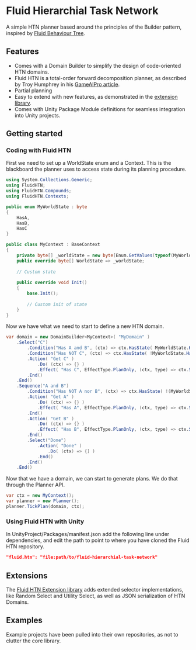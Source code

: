 # Fluid Hierarchial Task Network
A simple HTN planner based around the principles of the Builder pattern, inspired by [Fluid Behaviour Tree](https://github.com/ashblue/fluid-behavior-tree).

## Features
* Comes with a Domain Builder to simplify the design of code-oriented HTN domains.
* Fluid HTN is a total-order forward decomposition planner, as described by Troy Humphrey in his [GameAIPro article](http://www.gameaipro.com/GameAIPro/GameAIPro_Chapter12_Exploring_HTN_Planners_through_Example.pdf).
* Partial planning
* Easy to extend with new features, as demonstrated in the [extension library](https://github.com/ptrefall/fluid-hierarchial-task-network-ext).
* Comes with Unity Package Module definitions for seamless integration into Unity projects.

## Getting started
### Coding with Fluid HTN
First we need to set up a WorldState enum and a Context. This is the blackboard the planner uses to access state during its planning procedure.
```C#
using System.Collections.Generic;
using FluidHTN;
using FluidHTN.Compounds;
using FluidHTN.Contexts;

public enum MyWorldState : byte
{
    HasA,
    HasB,
    HasC
}

public class MyContext : BaseContext
{
    private byte[] _worldState = new byte[Enum.GetValues(typeof(MyWorldState)).Length];
    public override byte[] WorldState => _worldState;
    
    // Custom state
    
    public override void Init()
    {
        base.Init();
        
        // Custom init of state
    }
}
```
Now we have what we need to start to define a new HTN domain.
```C#
var domain = new DomainBuilder<MyContext>( "MyDomain" )
    .Select("C")
        .Condition("Has A and B", (ctx) => ctx.HasState( MyWorldState.HasA && MyWorldState.HasB )
        .Condition("Has NOT C", (ctx) => ctx.HasState( !MyWorldState.HasC )
        .Action( "Get C" )
            .Do( (ctx) => {} )
            .Effect( "Has C", EffectType.PlanOnly, (ctx, type) => ctx.SetState((int)MyWorldState.HasC, 1, true, type)
        .End()
    .End()
    .Sequence("A and B")
        .Condition("Has NOT A nor B", (ctx) => ctx.HasState( !(MyWorldState.HasA && MyWorldState.HasB) )
        .Action( "Get A" )
            .Do( (ctx) => {} )
            .Effect( "Has A", EffectType.PlanOnly, (ctx, type) => ctx.SetState((int)MyWorldState.HasA, 1, true, type)
        .End()
        .Action( "Get B" )
            .Do( (ctx) => {} )
            .Effect( "Has B", EffectType.PlanOnly, (ctx, type) => ctx.SetState((int)MyWorldState.HasB, 1, true, type)
        .End()
        .Select("Done")
            .Action( "Done" )
                .Do( (ctx) => {] )
            .End()
        .End()
    .End()
```
Now that we have a domain, we can start to generate plans. We do that through the Planner API.
```C#
var ctx = new MyContext();
var planner = new Planner();
planner.TickPlan(domain, ctx);
```
### Using Fluid HTN with Unity
In UnityProject/Packages/manifest.json add the following line under dependencies, and edit the path to point to where you have cloned the Fluid HTN repository.
```json
"fluid.htn": "file:path/to/fluid-hierarchial-task-network"
```

## Extensions
The [Fluid HTN Extension library](https://github.com/ptrefall/fluid-hierarchial-task-network-ext) adds extended selector implementations, like Random Select and Utility Select, as well as JSON serialization of HTN Domains.

## Examples
Example projects have been pulled into their own repositories, as not to clutter the core library.

